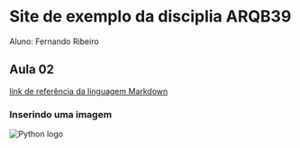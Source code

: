 # Site de exemplo da disciplia ARQB39

Aluno: Fernando Ribeiro

## Aula 02
[link de referência da linguagem Markdown](https://markdown.net.br/)

### Inserindo uma imagem

![Python logo](https://logos-download.com/wp-content/uploads/2016/10/Python_logo_icon.png)
